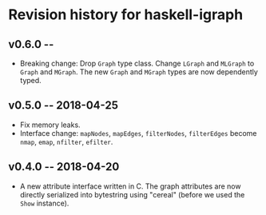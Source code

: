 Revision history for haskell-igraph
===================================

v0.6.0 --
-------------------

* Breaking change: Drop `Graph` type class. Change `LGraph` and `MLGraph` to
`Graph` and `MGraph`. The new `Graph` and `MGraph` types are now dependently typed.

v0.5.0 -- 2018-04-25
-------------------

* Fix memory leaks.
* Interface change: `mapNodes`, `mapEdges`, `filterNodes`, `filterEdges` become
`nmap`, `emap`, `nfilter`, `efilter`.


v0.4.0 -- 2018-04-20
-------------------

* A new attribute interface written in C. The graph attributes are now directly serialized into bytestring using "cereal" (before we used the `Show` instance).
